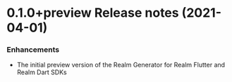 0.1.0+preview Release notes (2021-04-01)
=============================================================
### Enhancements
* The initial preview version of the Realm Generator for Realm Flutter and Realm Dart SDKs
